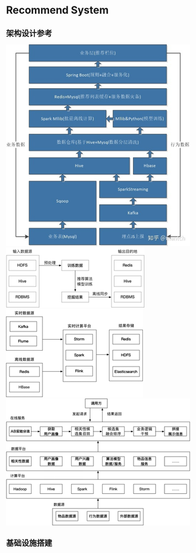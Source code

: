 # Recommend System

## 架构设计参考

![](pics/1.jpeg)![](pics/2.png)![](pics/3.png)![](pics/4.png)

## 基础设施搭建